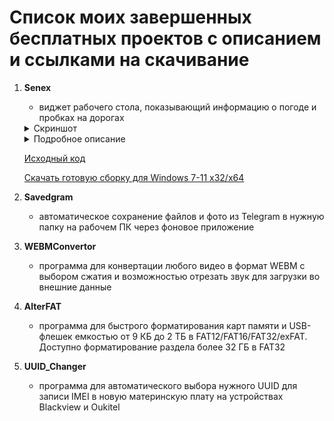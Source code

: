# Список моих завершенных бесплатных проектов с описанием и ссылками на скачивание

1. **Senex**
    - виджет рабочего стола, показывающий информацию о погоде и пробках на дорогах
    <details><summary>Скриншот</summary>
        <img src="https://github.com/0xMihalich/Senex/blob/main/Senex.jpg" width="500">
    </details>
    <details><summary>Подробное описание</summary>
    > Приложение работает как виджет, закрытие программы и другие настройки доступны при нажатии правой кнопкой на значек в трее.
    <table>
        <tr>
            <th>Приложение работает как виджет, закрытие программы и другие настройки доступны при нажатии правой кнопкой на значек в трее.</th>
        </tr>
        <tr>
            <td>Ограничения:</td>
        </tr>
        <tr>
            <td>Только русские населенные пункты, теоретически другие страны будут работать, но город отображаться не будет.</td>
        </tr>
        <tr>
            <td>Яндекс выдает сводку о дорожной ситуации только в некоторых городах, если ваш город не в их числе, будет выводиться сообщение "нет информации"</td>
        </tr>
        <tr>
            <td>Сам openweather выдает только населенный пункт, в базу собрал все города, но прицепить ко всем регионы задача не совсем простая</td>
        </tr>
    </table>
    </details>
    
    [Исходный код](https://github.com/0xMihalich/Senex)

    [Скачать готовую сборку для Windows 7-11 x32/x64](https://drive.google.com/file/d/1RIPkeBIyG_7yPNlL0slLLRwTdt-hnwDs)

2. **Savedgram**
    - автоматическое сохранение файлов и фото из Telegram в нужную папку на рабочем ПК через фоновое приложение
3. **WEBMConvertor**
    - программа для конвертации любого видео в формат WEBM с выбором сжатия и возможностью отрезать звук для загрузки во внешние данные
4. **AlterFAT**
    - программа для быстрого форматирования карт памяти и USB-флешек емкостью от 9 КБ до 2 ТБ в FAT12/FAT16/FAT32/exFAT. Доступно форматирование раздела более 32 ГБ в FAT32
5. **UUID_Changer**
    - программа для автоматического выбора нужного UUID для записи IMEI в новую материнскую плату на устройствах Blackview и Oukitel
